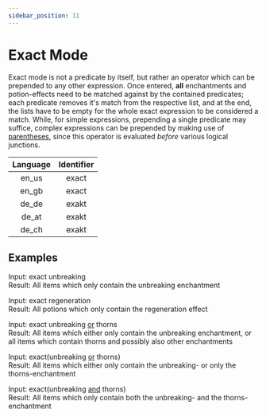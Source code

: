 ```yaml
---
sidebar_position: 11
---
```


# Exact Mode

Exact mode is not a predicate by itself, but rather an operator which can be prepended to any other expression. Once entered, **all** enchantments and potion-effects need to be matched against by the contained predicates; each predicate removes it's match from the respective list, and at the end, the lists have to be empty for the whole exact expression to be considered a match. While, for simple expressions, prepending a single predicate may suffice, complex expressions can be prepended by making use of [parentheses](parentheses.md), since this operator is evaluated *before* various logical junctions.

| Language | Identifier |
|:--------:|:----------:|
| en_us | exact |
| en_gb | exact |
| de_de | exakt |
| de_at | exakt |
| de_ch | exakt |

## Examples

Input: exact unbreaking\
Result: All items which only contain the unbreaking enchantment

Input: exact regeneration\
Result: All potions which only contain the regeneration effect

Input: exact unbreaking [or](or-junction.md) thorns\
Result: All items which either only contain the unbreaking enchantment, or all items which contain thorns and possibly also other enchantments

Input: exact(unbreaking [or](or-junction.md) thorns)\
Result: All items which either only contain the unbreaking- or only the thorns-enchantment

Input: exact(unbreaking [and](and-junction.md) thorns)\
Result: All items which only contain both the unbreaking- and the thorns-enchantment